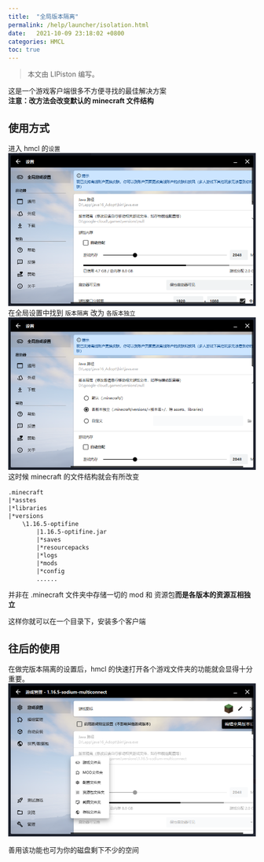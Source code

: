 ```yaml
---
title:  "全局版本隔离"
permalink: /help/launcher/isolation.html
date:   2021-10-09 23:18:02 +0800
categories: HMCL
toc: true
---
```

> 本文由 LIPiston 编写。

这是一个游戏客户端很多不方便寻找的最佳解决方案<br/>
**注意：改方法会改变默认的 minecraft 文件结构**

## 使用方式
进入 hmcl 的`设置`
![](assets\img\docs\Global-version-isolation\img.png)
在全局设置中找到 `版本隔离`
改为 `各版本独立`
![](assets\img\docs\Global-version-isolation\img1.png)
这时候 minecraft 的文件结构就会有所改变
```
.minecraft
|*asstes
|*libraries
|*versions
    \1.16.5-optifine
        |1.16.5-optifine.jar
        |*saves
        |*resourcepacks
        |*logs
        |*mods
        |*config
        ......
```
并非在 .minecraft 文件夹中存储一切的 mod 和 资源包**而是各版本的资源互相独立**

这样你就可以在一个目录下，安装多个客户端

## 往后的使用
在做完版本隔离的设置后，hmcl 的快速打开各个游戏文件夹的功能就会显得十分重要。
![](assets/img/docs/Global-version-isolation/img2.png)

善用该功能也可为你的磁盘剩下不少的空间

